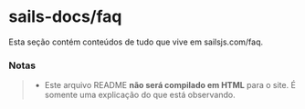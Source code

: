 # sails-docs/faq

Esta seção contém conteúdos de tudo que vive em sailsjs.com/faq.


### Notas
> - Este arquivo README **não será compilado em HTML** para o site.  É somente uma explicação do que está observando.
